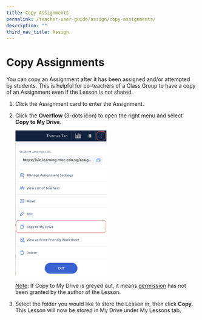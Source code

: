 ```yaml
---
title: Copy Assignments
permalink: /teacher-user-guide/assign/copy-assignments/
description: ""
third_nav_title: Assign
---
```

<h1 id="copy-assignments">Copy Assignments</h1>
<p>You can copy an Assignment after it has been assigned and/or attempted by students. This is helpful for co-teachers of a Class Group to have a copy of an Assignment even if the Lesson is not shared. </p>
<ol>
<li>Click the Assignment card to enter the Assignment. </li>
<li><p>Click the <strong>Overflow</strong> (3-dots icon) to open the right menu and select <strong>Copy to My Drive</strong>.</p>
<p><img style="width: 50%;" src="/images/2Teacher/AS-CopyAssignment1.png"></p>
	<p><u>Note</u>: If Copy to My Drive is greyed out, it means <a target="_blank" href="URL">permission</a> has not been granted by the author of the Lesson.</p>
</li>
<li><p>Select the folder you would like to store the Lesson in, then click <strong>Copy</strong>. This Lesson will now be stored in My Drive under My Lessons tab.</p>
</li>
</ol>